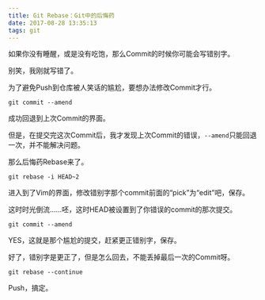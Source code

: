 ```yaml
---
title: Git Rebase：Git中的后悔药
date: 2017-08-28 13:35:13
tags: git
---
```

如果你没有睡醒，或是没有吃饱，那么Commit的时候你可能会写错别字。

别笑，我刚就写错了。

为了避免Push到仓库被人笑话的尴尬，要想办法修改Commit才行。

```
git commit --amend
```

成功回退到上次Commit的界面。

但是，在提交完这次Commit后，我才发现上次Commit的错误，`--amend`只能回退一次，并不能解决问题。

那么后悔药Rebase来了。

```
git rebase -i HEAD~2
```

进入到了Vim的界面，修改错别字那个commit前面的“pick”为“edit”吧，保存。

这时时光倒流……呸，这时HEAD被设置到了你错误的commit的那次提交。

```
git commit --amend
```

YES，这就是那个尴尬的提交，赶紧更正错别字，保存。

好了，错别字是更正了，但是怎么回去，不能丢掉最后一次的Commit呀。

```
git rebase --continue
```

Push，搞定。